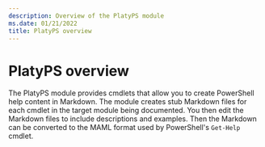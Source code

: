 ```yaml
---
description: Overview of the PlatyPS module
ms.date: 01/21/2022
title: PlatyPS overview
---
```

# PlatyPS overview

The PlatyPS module provides cmdlets that allow you to create PowerShell help content in Markdown.
The module creates stub Markdown files for each cmdlet in the target module being documented. You
then edit the Markdown files to include descriptions and examples. Then the Markdown can be
converted to the MAML format used by PowerShell's `Get-Help` cmdlet.
